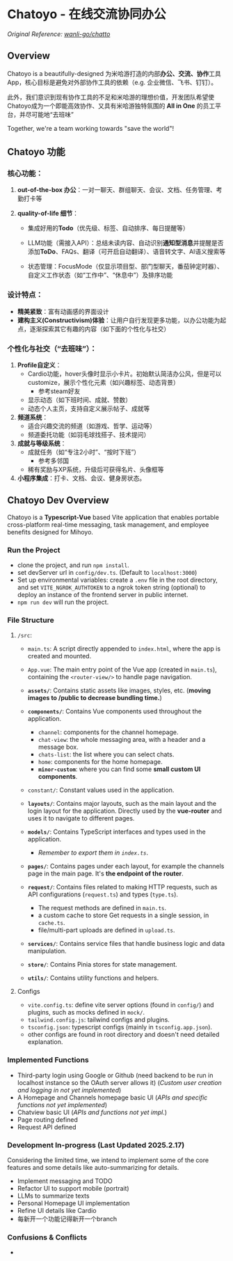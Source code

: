 # Chatoyo - 在线交流协同办公

*Original Reference: [wanli-go/chatto](https://github.com/Wanli-Go/chatto)*

## Overview

Chatoyo is a beautifully-designed 为米哈游打造的内部**办公、交流、协作**工具App，核心目标是避免对外部协作工具的依赖（e.g. 企业微信、飞书、钉钉）。

此外，我们意识到现有协作工具的不足和米哈游的理想价值，开发团队希望使Chatoyo成为一个即能高效协作、又具有米哈游独特氛围的 **All in One** 的员工平台，并尽可能地“去班味”

Together, we're a team working towards "save the world"!



## Chatoyo 功能

### 核心功能：

1. **out-of-the-box 办公**：一对一聊天、群组聊天、会议、文档、任务管理、考勤打卡等

2. **quality-of-life 细节**：

   - 集成好用的**Todo**（优先级、标签、自动排序、每日提醒等）

   - LLM功能（需接入API）：总结未读内容、自动识别**通知型消息**并提醒是否添加**ToDo**、FAQs、翻译（可开启自动翻译）、语音转文字、AI语义搜索等
   - 状态管理：FocusMode（仅显示项目型、部门型聊天，番茄钟定时器）、自定义工作状态（如“工作中”、“休息中”）及排序功能

### 设计特点：

- **精美紧致**：富有动画感的界面设计
- **建构主义(Constructivism)体验**：让用户自行发现更多功能，以办公功能为起点，逐渐探索其它有趣的内容（如下面的个性化与社交）

### 个性化与社交（“去班味”）：

1. **Profile自定义**：
   - Cardio功能，hover头像时显示小卡片。初始默认简洁办公风，但是可以customize，展示个性化元素（如兴趣标签、动态背景）
     - 参考steam好友
   - 显示动态（如下班时间、成就、赞数）
   - 动态个人主页，支持自定义展示帖子、成就等
2. **频道系统**：
   - 适合兴趣交流的频道（如游戏、哲学、运动等）
   - 频道委托功能（如羽毛球找搭子、技术提问）
3. **成就与等级系统**：
   - 成就任务（如“专注2小时”、“按时下班”）
     - 参考多邻国
   - 稀有奖励与XP系统，升级后可获得名片、头像框等
4. **小程序集成**：打卡、文档、会议、健身房状态。


## Chatoyo Dev Overview

Chatoyo is a **Typescript-Vue** based Vite application that enables portable cross-platform real-time messaging, task management, and employee benefits designed for Mihoyo.

### Run the Project

- clone the project, and run `npm install`.
- set devServer url in `config/dev.ts`. (Default to `localhost:3000`)
- Set up environmental variables: create a `.env` file in the root directory, and set `VITE_NGROK_AUTHTOKEN` to a ngrok token string (optional) to deploy an instance of the frontend server in public internet.
- `npm run dev` will run the project.
  
### File Structure 

1. `/src`:

   - `main.ts`: A script directly appended to `index.html`, where the app is created and mounted.

   - `App.vue`: The main entry point of the Vue app (created in `main.ts`), containing the `<router-view/>` to handle page navigation.
   - **`assets/`**: Contains static assets like images, styles, etc. (**moving images to /public to decrease bundling time.**)
   - **`components/`**: Contains Vue components used throughout the application.
     - `channel`: components for the channel homepage.
     - `chat-view`: the whole messaging area, with a header and a message box.
     - `chats-list`: the list where you can select chats.
     - `home`: components for the home homepage.
     - **`minor-custom`**: where you can find some **small custom UI components**. 
   - `constant/`: Constant values used in the application.
   - **`layouts/`**: Contains major layouts, such as the main layout and the login layout for the application. Directly used by the **vue-router** and uses it to navigate to different pages.
   - **`models/`**: Contains TypeScript interfaces and types used in the application.
     - *Remember to export them in `index.ts`*.
   - **`pages/`**: Contains pages under each layout, for example the channels page in the main page. It's **the endpoint of the router**.
   - **`request/`**: Contains files related to making HTTP requests, such as API configurations (`request.ts`) and types (`type.ts`).
     - The request methods are defined in `main.ts`.
     - a custom cache to store Get requests in a single session, in `cache.ts`.
     - file/multi-part uploads are defined in `upload.ts`.
   - **`services/`**: Contains service files that handle business logic and data manipulation.
   - **`store/`**: Contains Pinia stores for state management.
   - **`utils/`**: Contains utility functions and helpers.

2. Configs

   - `vite.config.ts`: define vite server options (found in `config/`) and plugins, such as mocks defined in `mock/`.
   - `tailwind.config.js`: tailwind configs and plugins.
   - `tsconfig.json`: typescript configs (mainly in `tsconfig.app.json`).
   - other configs are found in root directory and doesn't need detailed explanation.

### Implemented Functions

- Third-party login using Google or Github  (need backend to be run in localhost instance so the OAuth server allows it) (*Custom user creation and logging in not yet implemented*)
- A Homepage and Channels homepage basic UI (*APIs and specific functions not yet implemented*)
- Chatview basic UI (*APIs and functions not yet impl.*)
- Page routing defined
- Request API defined

### Development In-progress (Last Updated 2025.2.17)

Considering the limited time, we intend to implement some of the core features and some details like auto-summarizing for details.

- Implement messaging and TODO
- Refactor UI to support mobile (portrait)
- LLMs to summarize texts
- Personal Homepage UI implementation
- Refine UI details like Cardio
- 每新开一个功能记得新开一个branch

### Confusions & Conflicts

- 